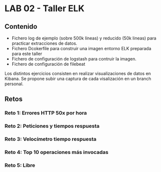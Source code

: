 # LAB 02 - Taller ELK

## Contenido

- Fichero log de ejemplo (sobre 500k líneas) y reducido (50k lineas) para practicar extracciones de datos.
- Fichero Dcokerfile para construir una imagen entorno ELK preparada para este taller
- Fichero de configuración de logstash para contruir la imagen.
- Fichero de configuración de filebeat

Los distintos ejercicios consisten en realizar visualizaciones de datos en Kibana. Se propone subir una captura de cada visalización en un branch personal.

## Retos

### Reto 1: Errores HTTP 50x por hora
 
### Reto 2: Peticiones y tiempos respuesta

### Reto 3: Velocímetro tiempo respuesta

### Reto 4: Top 10 operaciones más invocadas

### Reto 5: Libre